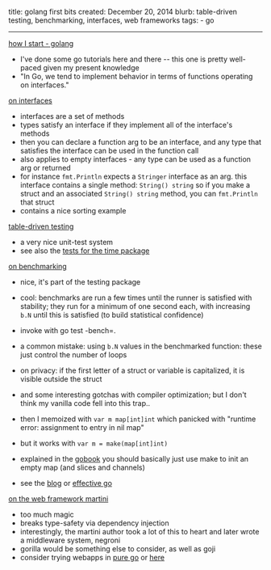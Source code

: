 title: golang first bits
created: December 20, 2014
blurb: table-driven testing, benchmarking, interfaces, web frameworks
tags:
    - go

---

[how I start - golang](https://howistart.org/posts/go/1)

* I've done some go tutorials here and there -- this one is pretty well-paced given my present knowledge
* "In Go, we tend to implement behavior in terms of functions operating on interfaces."


[on interfaces](http://go-book.appspot.com/interfaces.html)

* interfaces are a set of methods
* types satisfy an interface if they implement all of the interface's methods
* then you can declare a function arg to be an interface,
and any type that satisfies the interface can be used in the function call
* also applies to empty interfaces - any type can be used as a function arg or returned
* for instance `fmt.Println` expects a `Stringer` interface as an arg.
this interface contains a single method: `String() string`
so if you make a struct and an associated `String() string` method,
you can `fmt.Println` that struct
* contains a nice sorting example


[table-driven testing](http://dave.cheney.net/2013/06/19/stress-test-your-go-packages)

* a very nice unit-test system
* see also the [tests for the time package](http://golang.org/src/time/time_test.go)


[on benchmarking](http://dave.cheney.net/2013/06/30/how-to-write-benchmarks-in-go)

* nice, it's part of the testing package
* cool: benchmarks are run a few times until the runner is satisfied with stability;
they run for a minimum of one second each, with increasing `b.N` until this is satisfied
(to build statistical confidence)
* invoke with go test -bench=.
* a common mistake: using `b.N` values in the benchmarked function: these just control the number of loops

* on privacy: if the first letter of a struct or variable is capitalized, it is visible outside the struct
* and some interesting gotchas with compiler optimization;
but I don't think my vanilla code fell into this trap..

* then I memoized with `var m map[int]int` which panicked
with "runtime error: assignment to entry in nil map"
* but it works with `var m = make(map[int]int)`
* explained in the [gobook](http://www.golang-book.com/6/index.htm)
you should basically just use make to init an empty map (and slices and channels)
* see the [blog](https://blog.golang.org/go-maps-in-action) or
[effective go](https://golang.org/doc/effective_go.html)


[on the web framework martini](https://stephensearles.com/three-reasons-you-should-not-use-martini)

* too much magic
* breaks type-safety via dependency injection
* interestingly, the martini author took a lot of this to heart
and later wrote a middleware system, negroni
* gorilla would be something else to consider, as well as goji
* consider trying webapps in [pure go](https://golang.org/doc/articles/wiki/)
or [here](http://www.reinbach.com/golang-webapps-1.html)
